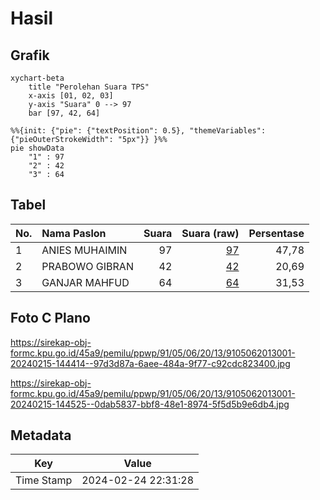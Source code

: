 # Hasil

## Grafik

```mermaid
xychart-beta
    title "Perolehan Suara TPS"
    x-axis [01, 02, 03]
    y-axis "Suara" 0 --> 97
    bar [97, 42, 64]
```

```mermaid
%%{init: {"pie": {"textPosition": 0.5}, "themeVariables": {"pieOuterStrokeWidth": "5px"}} }%%
pie showData
    "1" : 97
    "2" : 42
    "3" : 64
```

## Tabel

| No. | Nama Paslon    | Suara | Suara (raw) | Persentase |
|:--- |:-------------- | -----:| -----------:| ----------:|
| 1   | ANIES MUHAIMIN | 97    | [97][p-1]   | 47,78      |
| 2   | PRABOWO GIBRAN | 42    | [42][p-2]   | 20,69      |
| 3   | GANJAR MAHFUD  | 64    | [64][p-3]   | 31,53      |


[p-1]: https://github.com/gigit-pemilu/pemilu-2024-91-papua/blob/main/pilpres/hitung-suara/sub/91-papua/sub/05-kepulauan-yapen/sub/06-kosiwo/sub/2013-sarawandori-dua/sub/001-tps/sub/paslon-1.txt
[p-2]: https://github.com/gigit-pemilu/pemilu-2024-91-papua/blob/main/pilpres/hitung-suara/sub/91-papua/sub/05-kepulauan-yapen/sub/06-kosiwo/sub/2013-sarawandori-dua/sub/001-tps/sub/paslon-2.txt
[p-3]: https://github.com/gigit-pemilu/pemilu-2024-91-papua/blob/main/pilpres/hitung-suara/sub/91-papua/sub/05-kepulauan-yapen/sub/06-kosiwo/sub/2013-sarawandori-dua/sub/001-tps/sub/paslon-3.txt

## Foto C Plano

https://sirekap-obj-formc.kpu.go.id/45a9/pemilu/ppwp/91/05/06/20/13/9105062013001-20240215-144414--97d3d87a-6aee-484a-9f77-c92cdc823400.jpg

https://sirekap-obj-formc.kpu.go.id/45a9/pemilu/ppwp/91/05/06/20/13/9105062013001-20240215-144525--0dab5837-bbf8-48e1-8974-5f5d5b9e6db4.jpg


## Metadata

| Key        | Value               |
| ---------- | ------------------- |
| Time Stamp | 2024-02-24 22:31:28 |



